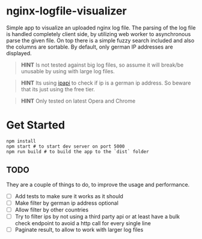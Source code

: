 # nginx-logfile-visualizer
Simple app to visualize an uploaded nginx log file. The parsing of the log file is handled completely client side, by utilizing web worker to asynchronous parse the given file. On top there is a simple fuzzy search included and also the columns are sortable. By default, only german IP addresses are displayed.

> **HINT**
> Is not tested against big log files, so assume it will break/be unusable by using with large log files.

> **HINT**
> Its using [ipapi](https://ipapi.co/) to check if ip is a german ip address. So beware that its just using the free tier.

> **HINT**
> Only tested on latest Opera and Chrome

# Get Started
```
npm install
npm start # to start dev server on port 5000
npm run build # to build the app to the `dist` folder
```

## TODO
They are a couple of things to do, to improve the usage and performance.

- [ ] Add tests to make sure it works as it should
- [ ] Make filter by german ip address optional
- [ ] Allow filter by other countries
- [ ] Try to filter ips by not using a third party api or at least have a bulk check endpoint to avoid a http call for every single line
- [ ] Paginate result, to allow to work with larger log files
